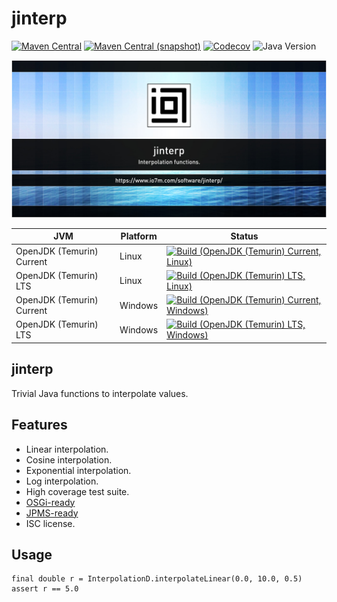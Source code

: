jinterp
===

[![Maven Central](https://img.shields.io/maven-central/v/com.io7m.jinterp/com.io7m.jinterp.svg?style=flat-square)](http://search.maven.org/#search%7Cga%7C1%7Cg%3A%22com.io7m.jinterp%22)
[![Maven Central (snapshot)](https://img.shields.io/nexus/s/com.io7m.jinterp/com.io7m.jinterp?server=https%3A%2F%2Fs01.oss.sonatype.org&style=flat-square)](https://s01.oss.sonatype.org/content/repositories/snapshots/com/io7m/jinterp/)
[![Codecov](https://img.shields.io/codecov/c/github/io7m-com/jinterp.svg?style=flat-square)](https://codecov.io/gh/io7m-com/jinterp)
![Java Version](https://img.shields.io/badge/9-java?label=java&color=5ce6e6)

![com.io7m.jinterp](./src/site/resources/jinterp.jpg?raw=true)

| JVM | Platform | Status |
|-----|----------|--------|
| OpenJDK (Temurin) Current | Linux | [![Build (OpenJDK (Temurin) Current, Linux)](https://img.shields.io/github/actions/workflow/status/io7m-com/jinterp/main.linux.temurin.current.yml)](https://www.github.com/io7m-com/jinterp/actions?query=workflow%3Amain.linux.temurin.current)|
| OpenJDK (Temurin) LTS | Linux | [![Build (OpenJDK (Temurin) LTS, Linux)](https://img.shields.io/github/actions/workflow/status/io7m-com/jinterp/main.linux.temurin.lts.yml)](https://www.github.com/io7m-com/jinterp/actions?query=workflow%3Amain.linux.temurin.lts)|
| OpenJDK (Temurin) Current | Windows | [![Build (OpenJDK (Temurin) Current, Windows)](https://img.shields.io/github/actions/workflow/status/io7m-com/jinterp/main.windows.temurin.current.yml)](https://www.github.com/io7m-com/jinterp/actions?query=workflow%3Amain.windows.temurin.current)|
| OpenJDK (Temurin) LTS | Windows | [![Build (OpenJDK (Temurin) LTS, Windows)](https://img.shields.io/github/actions/workflow/status/io7m-com/jinterp/main.windows.temurin.lts.yml)](https://www.github.com/io7m-com/jinterp/actions?query=workflow%3Amain.windows.temurin.lts)|

## jinterp

Trivial Java functions to interpolate values.

## Features

* Linear interpolation.
* Cosine interpolation.
* Exponential interpolation.
* Log interpolation.
* High coverage test suite.
* [OSGi-ready](https://www.osgi.org/)
* [JPMS-ready](https://en.wikipedia.org/wiki/Java_Platform_Module_System)
* ISC license.

## Usage

```
final double r = InterpolationD.interpolateLinear(0.0, 10.0, 0.5)
assert r == 5.0
```

